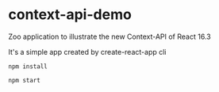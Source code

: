 # context-api-demo
Zoo application to illustrate the new Context-API of React 16.3 

It's a simple app created by create-react-app cli


`npm install`

`npm start`
